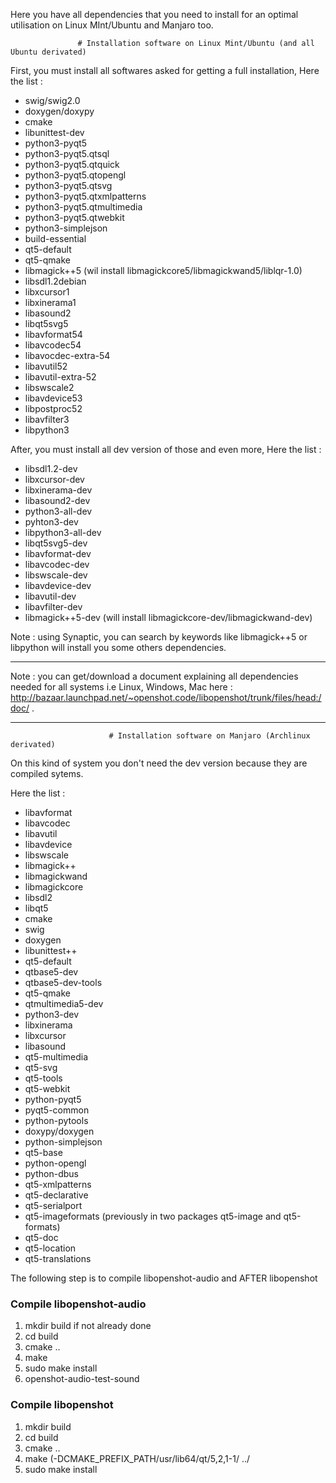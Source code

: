 Here you have all dependencies that you need to install for an optimal utilisation on Linux MInt/Ubuntu and Manjaro too.

                   # Installation software on Linux Mint/Ubuntu (and all Ubuntu derivated)

First, you must install all softwares asked for getting a full installation, Here the list :

* swig/swig2.0
* doxygen/doxypy
* cmake
* libunittest-dev
* python3-pyqt5
* python3-pyqt5.qtsql
* python3-pyqt5.qtquick
* python3-pyqt5.qtopengl
* python3-pyqt5.qtsvg
* python3-pyqt5.qtxmlpatterns
* python3-pyqt5.qtmultimedia
* python3-pyqt5.qtwebkit
* python3-simplejson
* build-essential
* qt5-default
* qt5-qmake
* libmagick++5 (wil install libmagickcore5/libmagickwand5/liblqr-1.0)
* libsdl1.2debian
* libxcursor1
* libxinerama1
* libasound2
* libqt5svg5
* libavformat54
* libavcodec54
* libavocdec-extra-54
* libavutil52
* libavutil-extra-52
* libswscale2
* libavdevice53
* libpostproc52
* libavfilter3
* libpython3

After, you must install all dev version of those and even more, Here the list :

* libsdl1.2-dev
* libxcursor-dev
* libxinerama-dev
* libasound2-dev
* python3-all-dev
* pyhton3-dev
* libpython3-all-dev
* libqt5svg5-dev
* libavformat-dev
* libavcodec-dev
* libswscale-dev
* libavdevice-dev
* libavutil-dev
* libavfilter-dev
* libmagick++5-dev (will install libmagickcore-dev/libmagickwand-dev)


Note : using Synaptic, you can search by keywords like libmagick++5 or libpython will install you some others dependencies.
***


Note : you can get/download a document explaining all dependencies needed for all systems i.e Linux, Windows, Mac here : http://bazaar.launchpad.net/~openshot.code/libopenshot/trunk/files/head:/doc/ .
***


                          # Installation software on Manjaro (Archlinux derivated)

On this kind of system you don't need the dev version because they are compiled sytems.

Here the list :

* libavformat
* libavcodec
* libavutil
* libavdevice
* libswscale
* libmagick++
* libmagickwand
* libmagickcore
* libsdl2
* libqt5
* cmake
* swig
* doxygen
* libunittest++
* qt5-default
* qtbase5-dev
* qtbase5-dev-tools
* qt5-qmake
* qtmultimedia5-dev
* python3-dev
* libxinerama
* libxcursor
* libasound
* qt5-multimedia
* qt5-svg
* qt5-tools
* qt5-webkit
* python-pyqt5
* pyqt5-common
* python-pytools
* doxypy/doxygen
* python-simplejson
* qt5-base
* python-opengl
* python-dbus
* qt5-xmlpatterns
* qt5-declarative
* qt5-serialport
* qt5-imageformats (previously in two packages qt5-image and qt5-formats)
* qt5-doc
* qt5-location
* qt5-translations

The following step is to compile libopenshot-audio and AFTER libopenshot

### Compile libopenshot-audio

1. mkdir build if not already done
2. cd build
3. cmake ..
4. make
5. sudo make install
6. openshot-audio-test-sound

### Compile libopenshot

1. mkdir build
2. cd build
3. cmake ..
4. make (-DCMAKE_PREFIX_PATH/usr/lib64/qt/5,2,1-1/ ../
5. sudo make install